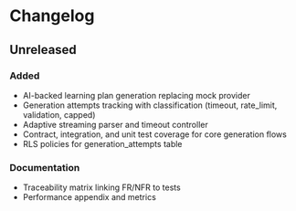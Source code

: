 # Changelog

## Unreleased

### Added
- AI-backed learning plan generation replacing mock provider
- Generation attempts tracking with classification (timeout, rate_limit, validation, capped)
- Adaptive streaming parser and timeout controller
- Contract, integration, and unit test coverage for core generation flows
- RLS policies for generation_attempts table

### Documentation
- Traceability matrix linking FR/NFR to tests
- Performance appendix and metrics

